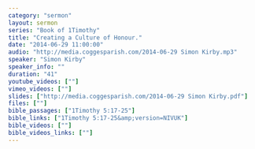 ```yaml
---
category: "sermon"
layout: sermon
series: "Book of 1Timothy"
title: "Creating a Culture of Honour."
date: "2014-06-29 11:00:00"
audio: "http://media.coggesparish.com/2014-06-29 Simon Kirby.mp3"
speaker: "Simon Kirby"
speaker_info: ""
duration: "41"
youtube_videos: [""]
vimeo_videos: [""]
slides: ["http://media.coggesparish.com/2014-06-29 Simon Kirby.pdf"]
files: [""]
bible_passages: ["1Timothy 5:17-25"]
bible_links: ["1Timothy 5:17-25&amp;version=NIVUK"]
bible_videos: [""]
bible_videos_links: [""]
---
```


